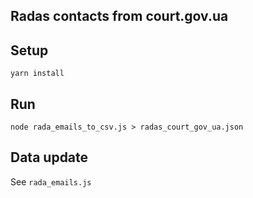 Radas contacts from court.gov.ua
--------------------------------

## Setup

    yarn install

## Run

    node rada_emails_to_csv.js > radas_court_gov_ua.json

## Data update

See `rada_emails.js`

